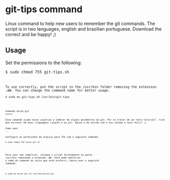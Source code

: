 git-tips command
================
Linux command to help new users to remember the git commands. The script is in two languages, english and brazilian portuguese. Download the correct and be happy! ;)

Usage
--
Set the permissions to the following:
<pre><code>$ sudo chmod 755 git-tips.sh <pre><code>

To use correctly, put the script in the /usr/bin folder removing the extension <strong>.sh</strong>. You can change the command name for better usage.
<pre><code>$ sudo mv git-tips.sh /usr/bin/git-tips<pre><code>


Comando dicas-git
=====

Esse comando ajuda novos usuários a lembrar de alguns parâmetros do git. Por se tratar de um "mini-tutorial", tive que escrever em duas linguagens (inglês e pt_br). Baixe o de acordo com o seu idioma e seja feliz! ;)

Como usar
--

Configure as permissões do arquivo para 755 com o seguinte comando:
<pre><code>$ sudo chmod 755 dicas-git.sh </pre></code>

Para usar sem complicar, coloque o script diretamente na pasta /usr/bin removendo a extensão <strong>.sh</strong>. Você pode modificar o nome do comando do jeito que você preferir, basta usar o seguinte comando:
<pre><code>$ sudo mv dicas-git.sh /usr/bin/dicas-git</pre></code>

